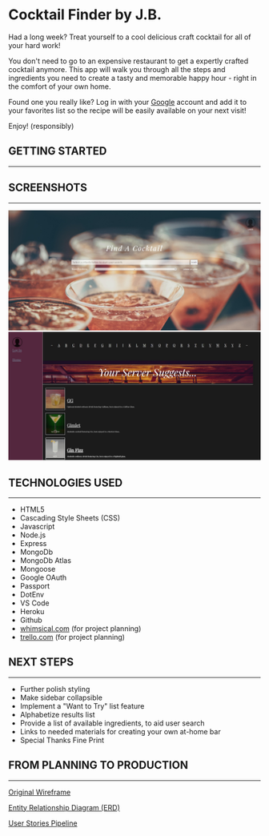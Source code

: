 # Cocktail Finder by J.B.
Had a long week?  Treat yourself to a cool delicious craft cocktail for all of your hard work!  

You don't need to go to an expensive restaurant to get a expertly crafted cocktail anymore.  This app will walk you through all the steps and ingredients you need to create a tasty and memorable happy hour - right in the comfort of your own home.  

Found one you really like?  Log in with your [Google](https://google.com) account and add it to your favorites list so the recipe will be easily available on your next visit!

Enjoy! (responsibly)

## GETTING STARTED
---


## SCREENSHOTS
---

<img src='cocktailfinder-screenshot2.jpg'>
<img src='cocktailfinder-screenshot1.jpg'>

## TECHNOLOGIES USED
---

- HTML5
- Cascading Style Sheets (CSS)
- Javascript
- Node.js
- Express
- MongoDb
- MongoDb Atlas
- Mongoose
- Google OAuth
- Passport
- DotEnv
- VS Code
- Heroku
- Github
- [whimsical.com](https://whimsical.com) (for project planning)
- [trello.com](https://trello.com) (for project planning)

## NEXT STEPS
---

- Further polish styling
- Make sidebar collapsible
- Implement a "Want to Try" list feature
- Alphabetize results list
- Provide a list of available ingredients, to aid user search
- Links to needed materials for creating your own at-home bar
- Special Thanks Fine Print

## FROM PLANNING TO PRODUCTION
---

[Original Wireframe](https://whimsical.com/cocktail-finder-wireframe-S3zCjss3aN3hXGsvAwCiGx)

[Entity Relationship Diagram (ERD)](https://whimsical.com/cocktail-finder-erd-PVW4RejwMdHda3WoEgY8py)

[User Stories Pipeline](https://trello.com/b/YW3U20QO/user-stories-project-2)